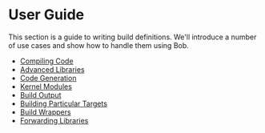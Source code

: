 User Guide
==========

This section is a guide to writing build definitions. We'll introduce
a number of use cases and show how to handle them using Bob.

- [Compiling Code](libraries_1.md)
- [Advanced Libraries](libraries_2.md)
- [Code Generation](code_generation.md)
- [Kernel Modules](kernel_modules.md)
- [Build Output](build_output.md)
- [Building Particular Targets](aliases.md)
- [Build Wrappers](wrappers.md)
- [Forwarding Libraries](forwarding.md)
